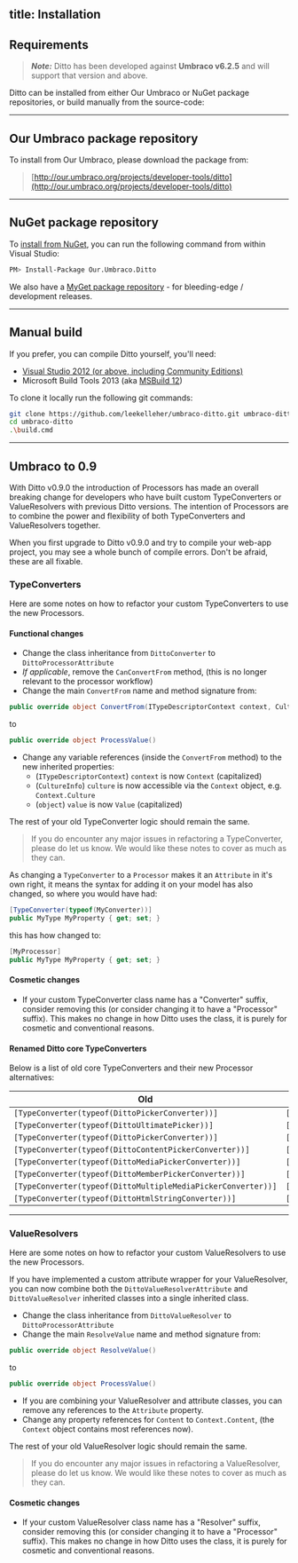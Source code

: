 title: Installation
---

## <a name="requirements" title="Requirements"></a>Requirements

> **_Note:_** Ditto has been developed against **Umbraco v6.2.5** and will support that version and above.

Ditto can be installed from either Our Umbraco or NuGet package repositories, or build manually from the source-code:

---------------------------------------------------------------------------------------

## <a name="our-umbraco" title="Our Umbraco Installation"></a>Our Umbraco package repository

To install from Our Umbraco, please download the package from:

> [http://our.umbraco.org/projects/developer-tools/ditto](http://our.umbraco.org/projects/developer-tools/ditto) 

---------------------------------------------------------------------------------------

## <a name="nuget" title="Nuget Installation"></a>NuGet package repository

To [install from NuGet](https://www.nuget.org/packages/Our.Umbraco.Ditto), you can run the following command from within Visual Studio:

```bash
PM> Install-Package Our.Umbraco.Ditto
```

We also have a [MyGet package repository](https://www.myget.org/gallery/umbraco-packages) - for bleeding-edge / development releases.

---------------------------------------------------------------------------------------

## <a name="manual" title="Manual Installation"></a>Manual build

If you prefer, you can compile Ditto yourself, you'll need:

* [Visual Studio 2012 (or above, including Community Editions)](https://www.visualstudio.com/downloads/)
* Microsoft Build Tools 2013 (aka [MSBuild 12](https://www.microsoft.com/en-us/download/details.aspx?id=40760))

To clone it locally run the following git commands:

```bash
git clone https://github.com/leekelleher/umbraco-ditto.git umbraco-ditto
cd umbraco-ditto
.\build.cmd
```

---------------------------------------------------------------------------------------

## <a name="upgrade-09" title="Umbraco to 0.9"></a>Umbraco to 0.9

With Ditto v0.9.0 the introduction of Processors has made an overall breaking change for developers who have built custom TypeConverters or ValueResolvers with previous Ditto versions. The intention of Processors are to combine the power and flexibility of both TypeConverters and ValueResolvers together.

When you first upgrade to Ditto v0.9.0 and try to compile your web-app project, you may see a whole bunch of compile errors. Don't be afraid, these are all fixable.


### TypeConverters

Here are some notes on how to refactor your custom TypeConverters to use the new Processors.

#### Functional changes

* Change the class inheritance from `DittoConverter` to `DittoProcessorAttribute`
* _If applicable_, remove the `CanConvertFrom` method, (this is no longer relevant to the processor workflow)
* Change the main `ConvertFrom` name and method signature from:

```csharp
public override object ConvertFrom(ITypeDescriptorContext context, CultureInfo culture, object value)
```
to

```csharp
public override object ProcessValue()
```

* Change any variable references (inside the `ConvertFrom` method) to the new inherited properties:
  * (`ITypeDescriptorContext`) `context` is now `Context` (capitalized)
  * (`CultureInfo`) `culture` is now accessible via the `Context` object, e.g. `Context.Culture`
  * (`object`) `value` is now `Value` (capitalized)

The rest of your old TypeConverter logic should remain the same.

> If you do encounter any major issues in refactoring a TypeConverter, please do let us know. We would like these notes to cover as much as they can.


As changing a `TypeConverter` to a `Processor` makes it an `Attribute` in it's own right, it means the syntax for adding it on your model has also changed, so where you would have had:

```csharp
[TypeConverter(typeof(MyConverter))]
public MyType MyProperty { get; set; }
```

this has how changed to:

```csharp
[MyProcessor]
public MyType MyProperty { get; set; }
```

#### Cosmetic changes

* If your custom TypeConverter class name has a "Converter" suffix, consider removing this (or consider changing it to have a "Processor" suffix). This makes no change in how Ditto uses the class, it is purely for cosmetic and conventional reasons.

#### Renamed Ditto core TypeConverters

Below is a list of old core TypeConverters and their new Processor alternatives:

| Old                                                          | New                |
| ------------------------------------------------------------ | ------------------ |
| `[TypeConverter(typeof(DittoPickerConverter))]`              | `[Enum]`           |
| `[TypeConverter(typeof(DittoUltimatePicker))]`               | `[UltimatePicker]` |
| `[TypeConverter(typeof(DittoPickerConverter))]`              | `[UmbracoPicker]`  |
| `[TypeConverter(typeof(DittoContentPickerConverter))]`       | `[UmbracoPicker]`  |
| `[TypeConverter(typeof(DittoMediaPickerConverter))]`         | `[UmbracoPicker]`  |
| `[TypeConverter(typeof(DittoMemberPickerConverter))]`        | `[UmbracoPicker]`  |
| `[TypeConverter(typeof(DittoMultipleMediaPickerConverter))]` | `[UmbracoPicker]`  |
| `[TypeConverter(typeof(DittoHtmlStringConverter))]`          | `[HtmlString]`     |


---


### ValueResolvers

Here are some notes on how to refactor your custom ValueResolvers to use the new Processors.

If you have implemented a custom attribute wrapper for your ValueResolver, you can now combine both the `DittoValueResolverAttribute` and `DittoValueResolver` inherited classes into a single inherited class.

* Change the class inheritance from `DittoValueResolver` to `DittoProcessorAttribute`
* Change the main `ResolveValue` name and method signature from:

```csharp
public override object ResolveValue()
```

to

```csharp
public override object ProcessValue()
```

* If you are combining your ValueResolver and attribute classes, you can remove any references to the `Attribute` property.
* Change any property references for `Content` to `Context.Content`, (the `Context` object contains most references now).

The rest of your old ValueResolver logic should remain the same.

> If you do encounter any major issues in refactoring a ValueResolver, please do let us know. We would like these notes to cover as much as they can.

#### Cosmetic changes

* If your custom ValueResolver class name has a "Resolver" suffix, consider removing this (or consider changing it to have a "Processor" suffix). This makes no change in how Ditto uses the class, it is purely for cosmetic and conventional reasons.
